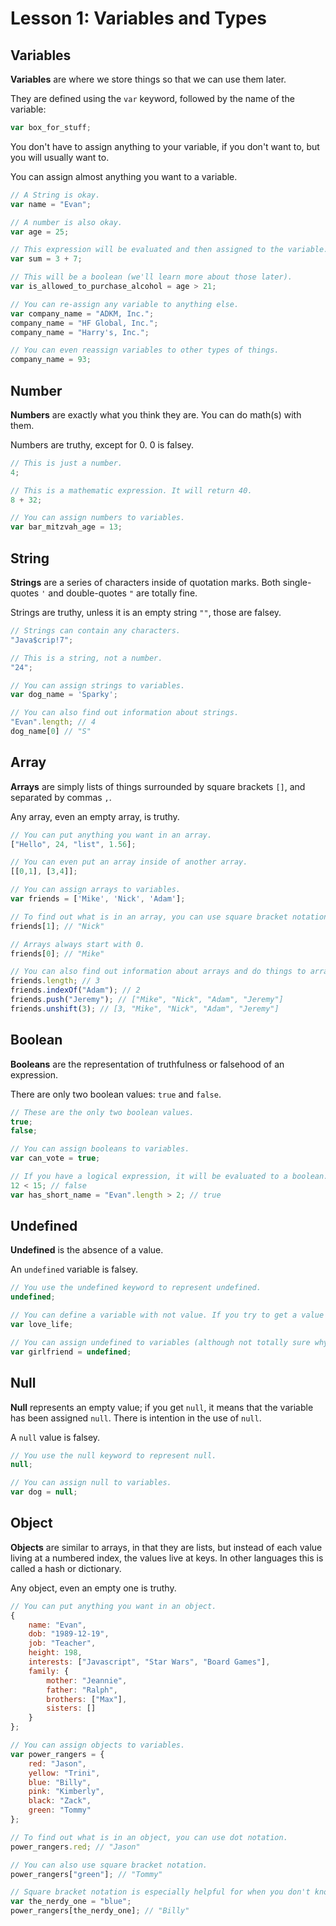 # Lesson 1: Variables and Types


## Variables

__Variables__ are where we store things so that we can use them later.

They are defined using the `var` keyword, followed by the name of the variable:

```js
var box_for_stuff;
```

You don't have to assign anything to your variable, if you don't want to, but you will usually want to.

You can assign almost anything you want to a variable.

```js
// A String is okay.
var name = "Evan";

// A number is also okay.
var age = 25;

// This expression will be evaluated and then assigned to the variable.
var sum = 3 + 7;

// This will be a boolean (we'll learn more about those later).
var is_allowed_to_purchase_alcohol = age > 21;

// You can re-assign any variable to anything else.
var company_name = "ADKM, Inc.";
company_name = "HF Global, Inc.";
company_name = "Harry's, Inc.";

// You can even reassign variables to other types of things.
company_name = 93;
```


## Number

__Numbers__ are exactly what you think they are. You can do math(s) with them.

Numbers are truthy, except for 0. 0 is falsey.

```js
// This is just a number.
4;

// This is a mathematic expression. It will return 40.
8 + 32;

// You can assign numbers to variables.
var bar_mitzvah_age = 13;
```


## String

__Strings__ are a series of characters inside of quotation marks. Both single-quotes `'` and double-quotes `"` are totally fine.

Strings are truthy, unless it is an empty string `""`, those are falsey.

```js
// Strings can contain any characters.
"Java$crip!7";

// This is a string, not a number.
"24";

// You can assign strings to variables.
var dog_name = 'Sparky';

// You can also find out information about strings.
"Evan".length; // 4
dog_name[0] // "S"
```


## Array

__Arrays__ are simply lists of things surrounded by square brackets `[]`, and separated by commas `,`.

Any array, even an empty array, is truthy.

```js
// You can put anything you want in an array.
["Hello", 24, "list", 1.56];

// You can even put an array inside of another array.
[[0,1], [3,4]];

// You can assign arrays to variables.
var friends = ['Mike', 'Nick', 'Adam'];

// To find out what is in an array, you can use square bracket notation.
friends[1]; // "Nick"

// Arrays always start with 0.
friends[0]; // "Mike"

// You can also find out information about arrays and do things to arrays.
friends.length; // 3
friends.indexOf("Adam"); // 2
friends.push("Jeremy"); // ["Mike", "Nick", "Adam", "Jeremy"]
friends.unshift(3); // [3, "Mike", "Nick", "Adam", "Jeremy"]
```


## Boolean

__Booleans__ are the representation of truthfulness or falsehood of an expression.

There are only two boolean values: `true` and `false`.

```js
// These are the only two boolean values.
true;
false;

// You can assign booleans to variables.
var can_vote = true;

// If you have a logical expression, it will be evaluated to a boolean.
12 < 15; // false
var has_short_name = "Evan".length > 2; // true
```


## Undefined


__Undefined__ is the absence of a value.

An `undefined` variable is falsey.

```js
// You use the undefined keyword to represent undefined.
undefined;

// You can define a variable with not value. If you try to get a value from it, it will be undefined.
var love_life;

// You can assign undefined to variables (although not totally sure why you would).
var girlfriend = undefined;
```


## Null

__Null__ represents an empty value; if you get `null`, it means that the variable has been assigned `null`. There is intention in the use of `null`.

A `null` value is falsey.

```js
// You use the null keyword to represent null.
null;

// You can assign null to variables.
var dog = null;
```


## Object

__Objects__ are similar to arrays, in that they are lists, but instead of each value living at a numbered index, the values live at keys. In other languages this is called a hash or dictionary.

Any object, even an empty one is truthy.

```js
// You can put anything you want in an object.
{
    name: "Evan",
    dob: "1989-12-19",
    job: "Teacher",
    height: 198,
    interests: ["Javascript", "Star Wars", "Board Games"],
    family: {
        mother: "Jeannie",
        father: "Ralph",
        brothers: ["Max"],
        sisters: []
    }
};

// You can assign objects to variables.
var power_rangers = {
    red: "Jason",
    yellow: "Trini",
    blue: "Billy",
    pink: "Kimberly",
    black: "Zack",
    green: "Tommy"
};

// To find out what is in an object, you can use dot notation.
power_rangers.red; // "Jason"

// You can also use square bracket notation.
power_rangers["green"]; // "Tommy"

// Square bracket notation is especially helpful for when you don't know what you're looking for.
var the_nerdy_one = "blue";
power_rangers[the_nerdy_one]; // "Billy"
```
